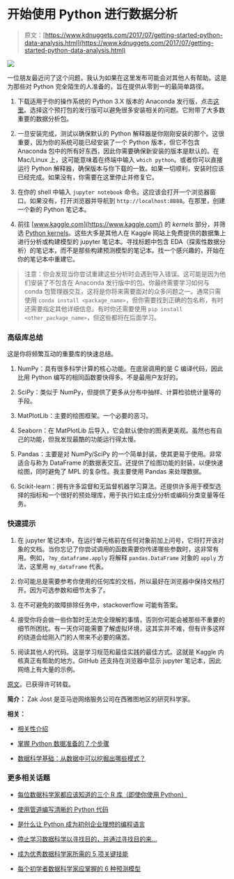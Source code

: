 # 开始使用 Python 进行数据分析

> 原文：[https://www.kdnuggets.com/2017/07/getting-started-python-data-analysis.html](https://www.kdnuggets.com/2017/07/getting-started-python-data-analysis.html)

![](../Images/af736f0163342583682835b150c0b856.png)

一位朋友最近问了这个问题，我认为如果在这里发布可能会对其他人有帮助。这是为那些对 Python 完全陌生的人准备的，旨在提供从零到一的最简单路径。

1.  下载适用于你的操作系统的 Python 3.X 版本的 Anaconda 发行版，点击[这里](https://www.continuum.io/downloads)。选择这个预打包的发行版可以避免很多安装相关的问题。它附带了大多数重要的数据分析包。

1.  一旦安装完成，测试以确保默认的 Python 解释器是你刚刚安装的那个。这很重要，因为你的系统可能已经安装了一个 Python 版本，但它不包含 Anaconda 包中的所有好东西，因此你需要确保新安装的版本是默认的。在 Mac/Linux 上，这可能意味着在终端中输入 `which python`。或者你可以直接运行 Python 解释器，确保版本与你下载的一致。如果一切顺利，安装时应该已经完成。如果没有，你需要在这里停止并修复它。

1.  在你的 shell 中输入 `jupyter notebook` 命令。这应该会打开一个浏览器窗口。如果没有，打开浏览器并导航到 `http://localhost:8888`。在那里，创建一个新的 Python 笔记本。

1.  前往 [www.kaggle.com](https://www.kaggle.com/) 的 *kernels* 部分，并筛选 [Python kernels](https://www.kaggle.com/kernels?language=Python)。这些大多是其他人在 Kaggle 网站上免费提供的数据集上进行分析或构建模型的 jupyter 笔记本。寻找标题中包含 EDA（探索性数据分析）的笔记本，而不是那些构建预测模型的笔记本。找一个感兴趣的，开始在你的笔记本中重建它。

> 注意：你会发现当你尝试重建这些分析时会遇到导入错误。这可能是因为他们安装了不包含在 Anaconda 发行版中的包。你最终需要学习如何与 conda 包管理器交互，这将是你将来需要面对的众多问题之一。通常只需使用 `conda install <package_name>`，但你需要找到正确的包名称，有时还需要指定其他详细信息。有时你还需要使用 `pip install <other_package_name>`，但这些都将在后面学习。

### 高级库总结

这是你将频繁互动的重要库的快速总结。

1.  NumPy：具有很多科学计算的核心功能。在底层调用的是 C 编译代码，因此比用 Python 编写的相同函数要快得多。不是最用户友好的。

1.  SciPy：类似于 NumPy，但提供了更多从分布中抽样、计算检验统计量等的手段。

1.  MatPlotLib：主要的绘图框架。一个必要的恶习。

1.  Seaborn：在 MatPlotLib 后导入，它会默认使你的图表更美观。虽然也有自己的功能，但我发现最酷的功能运行得太慢。

1.  Pandas：主要是对 NumPy/SciPy 的一个简单封装，使其更易于使用。非常适合与称为 DataFrame 的数据表交互。还提供了绘图功能的封装，以便快速绘图，同时避免了 MPL 的复杂性。我主要使用 Pandas 来处理数据。

1.  Scikit-learn：拥有许多监督和无监督机器学习算法。还提供许多用于模型选择的指标和一个很好的预处理库，用于执行如主成分分析或编码分类变量等任务。

### 快速提示

1.  在 jupyter 笔记本中，在运行单元格前在任何对象前加上问号，它将打开该对象的文档。当你忘记了你尝试调用的函数需要你传递哪些参数时，这非常有用。例如，`?my_dataframe.apply` 将解释 `pandas.DataFrame` 对象的 `apply` 方法，这里用 `my_dataframe` 代表。

1.  你可能总是需要参考你使用的任何库的文档，所以最好在浏览器中保持文档打开。因为可选参数和细节太多了。

1.  在不可避免的故障排除任务中，stackoverflow 可能有答案。

1.  接受你将会做一些你暂时无法完全理解的事情，否则你可能会被那些不重要的细节所困扰。有一天你可能需要了解虚拟环境，这其实并不难，但有许多这样的绕道会给刚入门的人带来不必要的痛苦。

1.  阅读其他人的代码。这是学习规范和最佳实践的最佳方式。这就是 Kaggle 内核真正有帮助的地方。GitHub 还支持在浏览器中显示 jupyter 笔记本，因此网络上有大量的示例。

[原文](https://medium.com/@zjost85/getting-started-with-python-for-data-analysis-64d6f6c256b2)。已获得许可转载。

**简介：** Zak Jost 是亚马逊网络服务公司在西雅图地区的研究科学家。

**相关：**

+   [相关性介绍](/2017/02/datascience-introduction-correlation.html)

+   [掌握 Python 数据准备的 7 个步骤](/2017/06/7-steps-mastering-data-preparation-python.html)

+   [数据科学基础：从数据中可以挖掘出哪些模式？](/2016/12/data-science-basics-types-patterns-mined-data.html)

### 更多相关话题

+   [每位数据科学家都应该知道的三个 R 库（即使你使用 Python）](https://www.kdnuggets.com/2021/12/three-r-libraries-every-data-scientist-know-even-python.html)

+   [使用管道编写清晰的 Python 代码](https://www.kdnuggets.com/2021/12/write-clean-python-code-pipes.html)

+   [是什么让 Python 成为初创企业理想的编程语言](https://www.kdnuggets.com/2021/12/makes-python-ideal-programming-language-startups.html)

+   [停止学习数据科学以寻找目的，并通过寻找目的来…](https://www.kdnuggets.com/2021/12/stop-learning-data-science-find-purpose.html)

+   [成为优秀数据科学家所需的 5 项关键技能](https://www.kdnuggets.com/2021/12/5-key-skills-needed-become-great-data-scientist.html)

+   [每个初学者数据科学家应掌握的 6 种预测模型](https://www.kdnuggets.com/2021/12/6-predictive-models-every-beginner-data-scientist-master.html)
